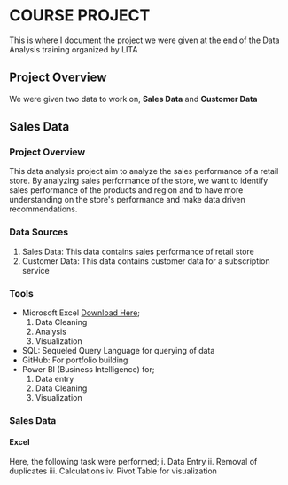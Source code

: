 # COURSE PROJECT

This is where I document the project we were given at the end of the Data Analysis training organized by LITA

## Project Overview

We were given two data to work on, **Sales Data** and **Customer Data**

## Sales Data

### Project Overview

This data analysis project aim to analyze the sales performance of a retail store. By analyzing sales performance of the store, we want to identify sales performance of the products and region and to have more understanding on the store's performance and make data driven recommendations.

### Data Sources
1. Sales Data: This data contains sales performance of  retail store
2. Customer Data: This data contains customer data for a subscription service

### Tools

- Microsoft Excel [Download Here](https://microsoft.com);
  1. Data Cleaning
  2. Analysis
  3. Visualization
- SQL: Sequeled Query Language for querying of data
- GitHub: For portfolio building
- Power BI (Business Intelligence) for;
  1. Data entry
  2. Data Cleaning
  3. Visualization
### Sales Data

#### Excel

Here, the following task were performed;
i. Data Entry
ii. Removal of duplicates
iii. Calculations
iv. Pivot Table for visualization










